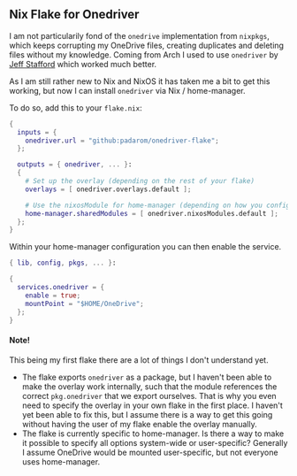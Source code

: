 ## Nix Flake for Onedriver
I am not particularily fond of the `onedrive` implementation from `nixpkgs`, which keeps corrupting my OneDrive files, creating duplicates and deleting files without my knowledge. Coming from Arch I used to use `onedriver` by [Jeff Stafford](https://github.com/jstaf) which worked much better.

As I am still rather new to Nix and NixOS it has taken me a bit to get this working, but now I can install `onedriver` via Nix / home-manager.

To do so, add this to your `flake.nix`:

```nix
{
  inputs = {
    onedriver.url = "github:padarom/onedriver-flake";
  };

  outputs = { onedriver, ... }:
  {
    # Set up the overlay (depending on the rest of your flake)
    overlays = [ onedriver.overlays.default ];

    # Use the nixosModule for home-manager (depending on how you configure your home-manager)
    home-manager.sharedModules = [ onedriver.nixosModules.default ];
  };
}
```

Within your home-manager configuration you can then enable the service.
```nix
{ lib, config, pkgs, ... }:

{
  services.onedriver = {
    enable = true;
    mountPoint = "$HOME/OneDrive";
  };
}
```

#### Note!
This being my first flake there are a lot of things I don't understand yet.

- The flake exports `onedriver` as a package, but I haven't been able to make the overlay work internally, such that the module references the correct `pkg.onedriver` that we export ourselves. That is why you even need to specify the overlay in your own flake in the first place. I haven't yet been able to fix this, but I assume there is a way to get this going without having the user of my flake enable the overlay manually.
- The flake is currently specific to home-manager. Is there a way to make it possible to specify all options system-wide or user-specific? Generally I assume OneDrive would be mounted user-specific, but not everyone uses home-manager.